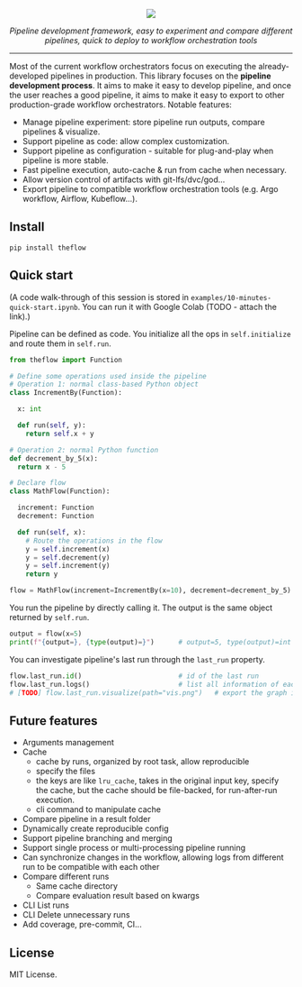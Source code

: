 <!-- # theflow -->

<p align="center">
  <img src="https://github-production-user-asset-6210df.s3.amazonaws.com/35283585/261831199-64e90674-e34e-42a5-bada-65cd21aae4ee.png">
</p>

<p align="center">
    <em>Pipeline development framework, easy to experiment and compare different pipelines, quick to deploy to workflow orchestration tools</em>
</p>

---

Most of the current workflow orchestrators focus on executing the already-developed pipelines in production. This library focuses on the **pipeline development process**. It aims to make it easy to develop pipeline, and once the user reaches a good pipeline, it aims to make it easy to export to other production-grade workflow orchestrators. Notable features:

- Manage pipeline experiment: store pipeline run outputs, compare pipelines & visualize.
- Support pipeline as code: allow complex customization.
- Support pipeline as configuration - suitable for plug-and-play when pipeline is more stable.
- Fast pipeline execution, auto-cache & run from cache when necessary.
- Allow version control of artifacts with git-lfs/dvc/god...
- Export pipeline to compatible workflow orchestration tools (e.g. Argo workflow, Airflow, Kubeflow...).

## Install

```shell
pip install theflow
```

## Quick start

(A code walk-through of this session is stored in `examples/10-minutes-quick-start.ipynb`. You can run it with Google Colab (TODO - attach the link).)

Pipeline can be defined as code. You initialize all the ops in `self.initialize` and route them in `self.run`.

```python
from theflow import Function

# Define some operations used inside the pipeline
# Operation 1: normal class-based Python object
class IncrementBy(Function):

  x: int

  def run(self, y):
    return self.x + y

# Operation 2: normal Python function
def decrement_by_5(x):
  return x - 5

# Declare flow
class MathFlow(Function):

  increment: Function
  decrement: Function

  def run(self, x):
    # Route the operations in the flow
    y = self.increment(x)
    y = self.decrement(y)
    y = self.increment(y)
    return y

flow = MathFlow(increment=IncrementBy(x=10), decrement=decrement_by_5)
```

You run the pipeline by directly calling it. The output is the same object returned by `self.run`.

```python
output = flow(x=5)
print(f"{output=}, {type(output)=}")      # output=5, type(output)=int
```

You can investigate pipeline's last run through the `last_run` property.

```python
flow.last_run.id()                        # id of the last run
flow.last_run.logs()                      # list all information of each step
# [TODO] flow.last_run.visualize(path="vis.png")   # export the graph in `vis.png` file
```

<!-- The information above is also automatically stored in the project root's `.theflow` directory. You can use the `flow` CLI command to list all runs, get each run detail, and compare runs. A UI for run management is trivially implemented with the `theflow[ui]` that allow managing the experiments through a web-based UI.

```shell
# list all runs in the directory
$ theflow list

# view detail of a run
$ theflow run <run-id>

# compare 2 runs
$ theflow diff <run-id-1> <run-id-2>

# show the UI, require `pip install theflow[ui]`, ctrl+c to stop the UI
$ theflow ui
```

(TODO - attach the UI screenshot).

`theflow` allows exporting the pipeline into a yaml file, which then can be used to share with each other

```python
flow.export_pipeline("pipeline.yaml")     # (TODO - attach screesamplesnshots)
```

You can modify the step inside the yaml file, and `theflow` can run the pipeline according to the new graph.

(TODO - attach URL to detailed documentation for each of the step above) -->

## Future features

- Arguments management
- Cache
  - cache by runs, organized by root task, allow reproducible
  - specify the files
  - the keys are like `lru_cache`, takes in the original input key, specify
    the cache, but the cache should be file-backed, for run-after-run execution.
  - cli command to manipulate cache
- Compare pipeline in a result folder
- Dynamically create reproducible config
- Support pipeline branching and merging
- Support single process or multi-processing pipeline running
- Can synchronize changes in the workflow, allowing logs from different run to be compatible with each other
- Compare different runs
  - Same cache directory
  - Compare evaluation result based on kwargs
- CLI List runs
- CLI Delete unnecessary runs
- Add coverage, pre-commit, CI...

## License

MIT License.
